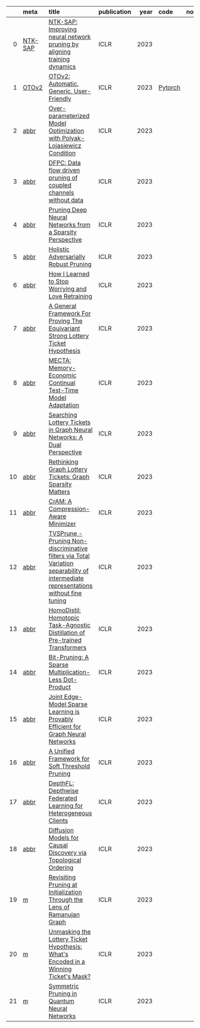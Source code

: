 |    | meta                                    | title                                                                                                                                                                             | publication   |   year | code                                                  | note   |
|---:|:----------------------------------------|:----------------------------------------------------------------------------------------------------------------------------------------------------------------------------------|:--------------|-------:|:------------------------------------------------------|:-------|
|  0 | [NTK-SAP](../../meta/HYTID4WD.prototxt) | [NTK-SAP: Improving neural network pruning by aligning training dynamics](https://openreview.net/forum?id=-5EWhW_4qWP)                                                            | ICLR          |   2023 |                                                       |        |
|  1 | [OTOv2](../../meta/QBBMHBHQ.prototxt)   | [OTOv2: Automatic, Generic, User-Friendly](https://openreview.net/forum?id=7ynoX1ojPMt)                                                                                           | ICLR          |   2023 | [Pytorch](https://github.com/tianyic/only_train_once) |        |
|  2 | [abbr](../../meta/1EZ5JYL3.prototxt)    | [Over-parameterized Model Optimization with Polyak-Lojasiewicz Condition](https://openreview.net/forum?id=aBIpZvMdS56)                                                            | ICLR          |   2023 |                                                       |        |
|  3 | [abbr](../../meta/22C0A4RH.prototxt)    | [DFPC: Data flow driven pruning of coupled channels without data](https://openreview.net/forum?id=mhnHqRqcjYU)                                                                    | ICLR          |   2023 |                                                       |        |
|  4 | [abbr](../../meta/4IT9WPPA.prototxt)    | [Pruning Deep Neural Networks from a Sparsity Perspective](https://openreview.net/forum?id=i-DleYh34BM)                                                                           | ICLR          |   2023 |                                                       |        |
|  5 | [abbr](../../meta/9O673CMS.prototxt)    | [Holistic Adversarially Robust Pruning](https://openreview.net/forum?id=sAJDi9lD06L)                                                                                              | ICLR          |   2023 |                                                       |        |
|  6 | [abbr](../../meta/AZKA1WRH.prototxt)    | [How I Learned to Stop Worrying and Love Retraining](https://openreview.net/forum?id=_nF5imFKQI)                                                                                  | ICLR          |   2023 |                                                       |        |
|  7 | [abbr](../../meta/BU38BOQE.prototxt)    | [A General Framework For Proving The Equivariant Strong Lottery Ticket Hypothesis](https://openreview.net/forum?id=vVJZtlZB9D)                                                    | ICLR          |   2023 |                                                       |        |
|  8 | [abbr](../../meta/CSUM4GXD.prototxt)    | [MECTA: Memory-Economic Continual Test-Time Model Adaptation](https://openreview.net/forum?id=N92hjSf5NNh)                                                                        | ICLR          |   2023 |                                                       |        |
|  9 | [abbr](../../meta/DLHYYZU1.prototxt)    | [Searching Lottery Tickets in Graph Neural Networks: A Dual Perspective](https://openreview.net/forum?id=Dvs-a3aymPe)                                                             | ICLR          |   2023 |                                                       |        |
| 10 | [abbr](../../meta/GEZARAUL.prototxt)    | [Rethinking Graph Lottery Tickets: Graph Sparsity Matters](https://openreview.net/forum?id=fjh7UGQgOB)                                                                            | ICLR          |   2023 |                                                       |        |
| 11 | [abbr](../../meta/JBRI286F.prototxt)    | [CrAM: A Compression-Aware Minimizer](https://openreview.net/forum?id=_eTZBs-yedr)                                                                                                | ICLR          |   2023 |                                                       |        |
| 12 | [abbr](../../meta/MTKTZE3N.prototxt)    | [TVSPrune - Pruning Non-discriminative filters via Total Variation separability of intermediate representations without fine tuning](https://openreview.net/forum?id=sZI1Oj9KBKy) | ICLR          |   2023 |                                                       |        |
| 13 | [abbr](../../meta/Q0PKEEPI.prototxt)    | [HomoDistil: Homotopic Task-Agnostic Distillation of Pre-trained Transformers](https://openreview.net/forum?id=D7srTrGhAs)                                                        | ICLR          |   2023 |                                                       |        |
| 14 | [abbr](../../meta/Q3S45CWC.prototxt)    | [Bit-Pruning: A Sparse Multiplication-Less Dot-Product](https://openreview.net/forum?id=YUDiZcZTI8)                                                                               | ICLR          |   2023 |                                                       |        |
| 15 | [abbr](../../meta/RR92I0FK.prototxt)    | [Joint Edge-Model Sparse Learning is Provably Efficient for Graph Neural Networks](https://openreview.net/forum?id=4UldFtZ_CVF)                                                   | ICLR          |   2023 |                                                       |        |
| 16 | [abbr](../../meta/SP5UN1RF.prototxt)    | [A Unified Framework for Soft Threshold Pruning](https://openreview.net/forum?id=cCFqcrq0d8)                                                                                      | ICLR          |   2023 |                                                       |        |
| 17 | [abbr](../../meta/TVCZSVZY.prototxt)    | [DepthFL: Depthwise Federated Learning for Heterogeneous Clients](https://openreview.net/forum?id=pf8RIZTMU58)                                                                    | ICLR          |   2023 |                                                       |        |
| 18 | [abbr](../../meta/ZHVKFNSL.prototxt)    | [Diffusion Models for Causal Discovery via Topological Ordering](https://openreview.net/forum?id=Idusfje4-Wq)                                                                     | ICLR          |   2023 |                                                       |        |
| 19 | [m](../../meta/0I1IQIH6.prototxt)       | [Revisiting Pruning at Initialization Through the Lens of Ramanujan Graph](https://openreview.net/forum?id=uVcDssQff)                                                             | ICLR          |   2023 |                                                       |        |
| 20 | [m](../../meta/R4X91L5N.prototxt)       | [Unmasking the Lottery Ticket Hypothesis: What's Encoded in a Winning Ticket's Mask?](https://openreview.net/forum?id=xSsW2Am-ukZ)                                                | ICLR          |   2023 |                                                       |        |
| 21 | [m](../../meta/RRGOXITB.prototxt)       | [Symmetric Pruning in Quantum Neural Networks](https://openreview.net/forum?id=K96AogLDT2K)                                                                                       | ICLR          |   2023 |                                                       |        |